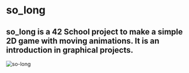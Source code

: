 # so_long
so_long is a 42 School project to make a simple 2D game with moving animations. It is an introduction in graphical projects. 
--------------------------------------------------------------------------------------
![so-long](https://github.com/PetruCazac/so_long/assets/79046351/d634549d-8927-4807-8319-5cd721f291b6)
